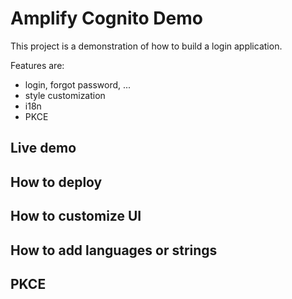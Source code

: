 # Amplify Cognito Demo

This project is a demonstration of how to build a login application.

Features are:

* login, forgot password, ...
* style customization
* i18n
* PKCE

## Live demo

## How to deploy

## How to customize UI

## How to add languages or strings

## PKCE
